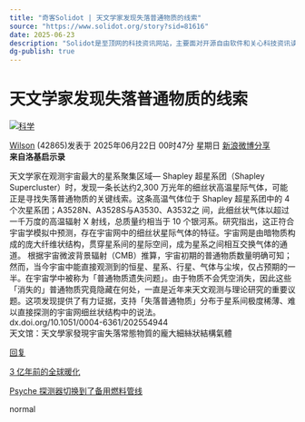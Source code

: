 ```yaml
---
title: "奇客Solidot | 天文学家发现失落普通物质的线索"
source: "https://www.solidot.org/story?sid=81616"
date: 2025-06-23
description: "Solidot是至顶网的科技资讯网站，主要面对开源自由软件和关心科技资讯读者群，包括众多中国开源软件的开发者，爱好者和布道者。口号是“奇客的知识，重要的东西”。"
dg-publish: true
---
```


# 天文学家发现失落普通物质的线索

[![科学](https://icon.solidot.org/images/topics/topicscience.png?123)](https://www.solidot.org/search?tid=19 "科学")

[Wilson](https://www.solidot.org/~Wilson) (42865)发表于 2025年06月22日 00时47分 星期日 [新浪微博分享](https://service.weibo.com/share/share.php?url=//www.solidot.org/story?sid=81616&appkey=1370085986&title=%E5%A4%A9%E6%96%87%E5%AD%A6%E5%AE%B6%E5%8F%91%E7%8E%B0%E5%A4%B1%E8%90%BD%E6%99%AE%E9%80%9A%E7%89%A9%E8%B4%A8%E7%9A%84%E7%BA%BF%E7%B4%A2 "新浪微博分享")  
**来自洛基启示录**

天文学家在观测宇宙最大的星系聚集区域— Shapley 超星系团（Shapley Supercluster）时，发现一条长达约2,300 万光年的细丝状高温星际气体，可能正是寻找失落普通物质的关键线索。这条高温气体位于 Shapley 超星系团中的 4 个次星系团；A3528N、A3528S与A3530、A3532之 间，此细丝状气体以超过一千万度的高温辐射 X 射线，总质量约相当于 10 个银河系。研究指出，这正符合宇宙学模拟中预测，存在宇宙网中的细丝状星际气体的特征。宇宙网是由暗物质构成的庞大纤维状结构，贯穿星系间的星际空间，成为星系之间相互交换气体的通道。 根据宇宙微波背景辐射（CMB）推算，宇宙初期的普通物质数量明确可知；然而，当今宇宙中能直接观测到的恒星、星系、行星、气体与尘埃，仅占预期的一半。在宇宙学中被称为「普通物质遗失问题」。由于物质不会凭空消失，因此这些「消失的」普通物质究竟隐藏在何处，一直是近年来天文观测与理论研究的重要议题。这项发现提供了有力证据，支持「失落普通物质」分布于星系间极度稀薄、难以直接探测的宇宙网细丝状结构中的说法。  
dx.doi.org/10.1051/0004-6361/202554944  
天文馆：天文學家發現宇宙失落常態物質的龐大細絲狀結構氣體

[回复](https://www.solidot.org/comments?sid=81616&op=reply&type=story)

[3 亿年前的全球暖化](https://www.solidot.org/story?sid=81615)

[Psyche 探测器切换到了备用燃料管线](https://www.solidot.org/story?sid=81617)

normal
